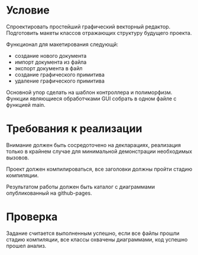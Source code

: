 # Условие
Спроектировать простейший графический векторный редактор. 
Подготовить макеты классов отражающих структуру будущего проекта.

Функционал для макетирования следующй: 
* создание нового документа
* импорт документа из файла 
* экспорт документа в файл 
* создание графического примитива 
* удаление графического примитива

Основной упор сделать на шаблон контроллера и полиморфизм. 
Функции являющиеся обработчками GUI собрать в одном файле с функцией main.


# Требования к реализации
Внимание должен быть сосредоточено на декларациях, реализация только в крайнем случае для минимальной демонстрации необходимых вызовов.

Проект должен компилироваться, все заголовки должны пройти стадию компиляции.

Результатом работы должен быть каталог с диаграммами опубликованный на github-pages.

# Проверка
Задание считается выполненным успешно, если все файлы прошли стадию компиляции, все классы охвачены диаграммами, код успешно прошел анализ.

